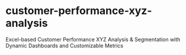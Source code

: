 # customer-performance-xyz-analysis
Excel-based Customer Performance XYZ Analysis &amp; Segmentation with Dynamic Dashboards and Customizable Metrics
